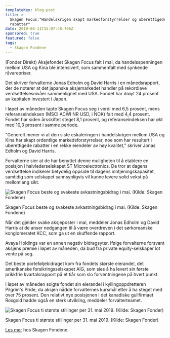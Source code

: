 ```yaml
---
templateKey: blog-post
title: >-
  Skagen Focus:"Handelskrigen skapt markedforstyrrelser og uberettigede
  rabatter"
date: 2019-06-11T15:07:48.706Z
sponsored: true
featured: false
tags:
  - Skagen Fondene
---
```

(Fonder Direkt) Aksjefondet Skagen Focus falt i mai, da handelsspenningen mellom USA og Kina ble intensivert, som sammenfalt med synkende råvarepriser.



Det skriver forvalterne Jonas Edholm og David Harris i en månedsrapport, der de noterer at det japanske aksjemarkedet handler på rekordlave verdsettelsesnivåer sammenlignet med USA. Fondet har drøyt 24 prosent av kapitalen investert i Japan.



I løpet av måneden tapte Skagen Focus seg i verdi med 6,5 prosent, mens referanseindeksen (MSCI ACWI NR USD, i NOK) falt med 4,4 prosent. Fondet har siden årsskiftet steget 8,1 prosent, og referanseindeksen har økt med 10,3 prosent i samme periode.



"Generelt mener vi at den siste eskaleringen i handelskrigen mellom USA og Kina har skapt ordentlige markedsforstyrrelser, noe som har resultert i uberettigede rabatter i en rekke eiendeler av høy kvalitet," skriver Jonas Edholm og David Harris.



Forvalterne sier at de har benyttet denne muligheten til å etablere en posisjon i halvlederselskapet ST Microelectronics. De tror at dagens verdsettelse indikerer betydelig oppside til dagens inntjeningskapasitet, samtidig som selskapet sannsynligvis vil kunne levere solid vekst på mellomlang sikt.

![Skagen Focus beste og svakeste avkastningsbidrag i mai. (Kilde: Skagen Fondene)](/img/skagen10jun3.png)

<span class="image-caption">Skagen Focus beste og svakeste avkastningsbidrag i mai. (Kilde: Skagen Fondene)</span>

Når det gjelder svake aksjeposter i mai, meddeler Jonas Edholm og David Harris at de anser nedgangen til å være overdreven i det sørkoreanske konglomeratet KCC, som ga ut en skuffende rapport.



Avaya Holdings var en annen negativ bidragsyter. Ifølge forvalterne forsvant aksjens premie i løpet av måneden, da bud fra private equity-selskaper lot vente på seg.



Det beste porteføljebidraget kom fra fondets største eierandel, det amerikanske forsikringsselskapet AIG, som sies å ha levert sin første prikkfrie kvartalsrapport på et tiår som slo forventningene på hvert punkt.



I løpet av måneden solgte fondet sin eierandel i kyllingoppdretteren Pilgrim's Pride, da aksjen nådde forvalternes kursmål etter å ha steget med over 75 prosent. Den relativt nye posisjonen i det kanadiske gullfirmaet Roxgold hadde også en sterk utvikling, meddeler forvalterteamet.

![Skagen Focus ti største stillinger per 31. mai 2019. (Kilde: Skagen Fonder)](/img/skagen10jun4.png)

<span class="image-caption">Skagen Focus ti største stillinger per 31. mai 2019. (Kilde: Skagen Fonder)</span>

[Les mer](https://skagenfondene.no/) hos Skagen Fondene.
